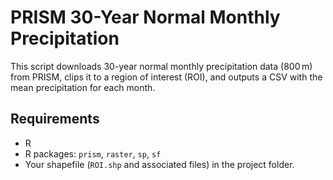 # PRISM 30-Year Normal Monthly Precipitation

This script downloads 30-year normal monthly precipitation data (800 m) from PRISM, clips it to a region of interest (ROI), and outputs a CSV with the mean precipitation for each month.

## Requirements

- R  
- R packages: `prism`, `raster`, `sp`, `sf`
- Your shapefile (`ROI.shp` and associated files) in the project folder.  
